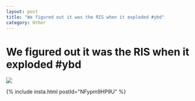 ```yaml
---
layout: post
title: "We figured out it was the RIS when it exploded #ybd"
category: Other
---
```


We figured out it was the RIS when it exploded #ybd
===================================================

![](http://distilleryimage8.s3.amazonaws.com/772e8fc8ce4111e1b17a22000a1cdd10_7.jpg)  

{% include insta.html postId="NFypm9HP9U" %}